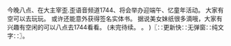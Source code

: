 今晚八点、在大主宰歪.歪语音频道1744、将会举办迎端午、忆童年活动。
大家有空可以去玩玩。
或许还能意外获得签名实体书。
据说美女妹纸很多滴哦，大家有兴趣有空闲的可以八点去1744看看。
(未完待续。
。
)〖∷更新快∷无弹窗∷纯文字∷〗。
